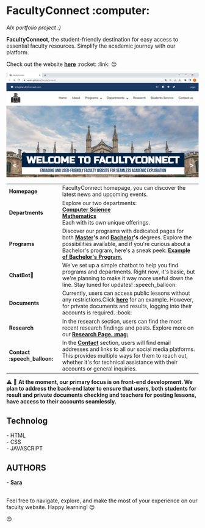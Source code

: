 <h1 >FacultyConnect :computer:</h1> 
<i> Alx portfolio project :) </i>

<p> <b>FacultyConnect</b>, the student-friendly destination for easy access to essential faculty resources. 
Simplify the academic journey with our platform. </p>
<p>  Check out the website <b><a href="https://saraiin.github.io/FacultyConnect/">here</a></b> :rocket: :link: 😊
<center><img src="https://github.com/Saraiin/FacultyConnect/blob/main/images/facultyconnect.png?raw=true"  width="800"/></center>

<table>

<tbody>
<tr>
<td> <b>Homepage</b></td>

<td> FacultyConnect homepage, you can discover the latest news and upcoming events.</td>
</tr>
<tr> 
<td><b> Departments</b> </td>

<td>Explore our two departments: <br> <b><a href='https://saraiin.github.io/FacultyConnect/cs.html'> Computer Science</a> </b><br>
 <b><a href='https://saraiin.github.io/FacultyConnect/math.html'>Mathematics</a></b><br> Each with its own unique offerings.</td>
 </tr>
<tr>
<td><b>Programs</b></td>

<td>  Discover our programs with dedicated pages for both<b> <a href="https://saraiin.github.io/FacultyConnect/master.html">Master</a>'s</b> and <b><a href="https://saraiin.github.io/FacultyConnect/bachelor.html">Bachelor</a>'s</b> degrees. Explore the possibilities available, and if you're curious about a Bachelor's program, here's a sneak peek: <b><a href="https://saraiin.github.io/FacultyConnect/csbachelor.html ">Example  of Bachelor's Program.</a></b></td>
</tr>
<tr>

<td><b>ChatBot🤖</b></td>
<td> We've set up a simple chatbot to help you find programs and departments. Right now, it's basic, but we're planning to make it way more useful down the line. Stay tuned for updates! :speech_balloon:</td>
</tr>
<tr>
<td><b>Documents</b> </td>
<td>Currently, users can access public lessons without any restrictions.Click <b><a href="https://saraiin.github.io/FacultyConnect/Bcomp.html">here</a></b> for an example. However, for private documents and results, logging into their accounts is required. :book:</td>
</tr>
<tr>
<td><b>Research </b> </td>
<td>In the research section, users can find the most recent research findings and posts. Explore more on our <b><a href="https://saraiin.github.io/FacultyConnect/research.html">Research Page. :mag:</a></b></td>
</tr>
<tr>
<td><b>Contact :speech_balloon:</b></td>
<td>In the <b><a href="https://saraiin.github.io/FacultyConnect/contact.html">Contact</a></b> section, users will find email addresses and links to all our social media platforms. This provides multiple ways for them to reach out, whether it's for technical assistance with their accounts or general inquiries.</td>
</tr>
</tbody>
</table>


:warning: :construction:
 <b>At the moment, our primary focus is on front-end development. We plan to address the back-end later to ensure that users, both students for result and private documents checking and teachers for posting lessons, have access to their accounts seamlessly. </b>
<h2> Technolog </h2>
- HTML <br>
- CSS <br>
- JAVASCRIPT <br>
<h2>AUTHORS </h2>
- <strong> <a href="https://github.com/Saraiin"> Sara</a> </strong> <br>

<br>
<p> Feel free to navigate, explore, and make the most of your experience on our faculty website. Happy learning! 😊 </p>
😊
